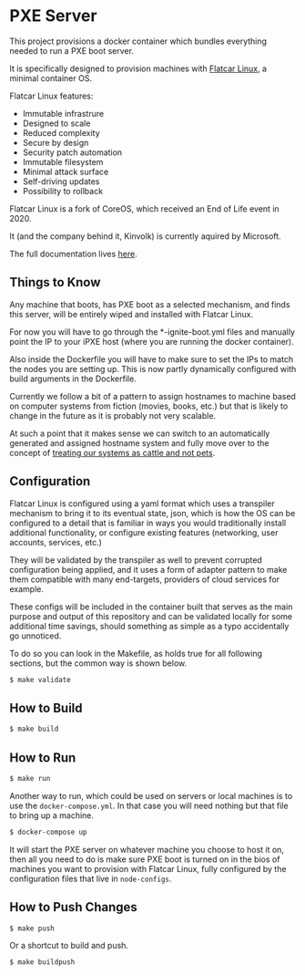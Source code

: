 # PXE Server

This project provisions a docker container which bundles everything needed to run a PXE boot server.

It is specifically designed to provision machines with [Flatcar Linux](https://www.kinvolk.io/flatcar-container-linux/), a minimal container OS.

Flatcar Linux features:

- Immutable infrastrure
- Designed to scale
- Reduced complexity
- Secure by design
- Security patch automation
- Immutable filesystem
- Minimal attack surface
- Self-driving updates
- Possibility to rollback

Flatcar Linux is a fork of CoreOS, which received an End of Life event in 2020.

It (and the company behind it, Kinvolk) is currently aquired by Microsoft.

The full documentation lives [here](https://kinvolk.io/docs/flatcar-container-linux/latest).

## Things to Know

Any machine that boots, has PXE boot as a selected mechanism, and finds this server, will be entirely wiped and installed with Flatcar Linux.

For now you will have to go through the *-ignite-boot.yml files and manually point the IP to your iPXE host (where you are running the docker container).

Also inside the Dockerfile you will have to make sure to set the IPs to match the nodes you are setting up. This is now partly dynamically configured with build arguments in the Dockerfile.

Currently we follow a bit of a pattern to assign hostnames to machine based on computer systems from fiction (movies, books, etc.) but that is likely to change in the future as it is probably not very scalable.

At such a point that it makes sense we can switch to an automatically generated and assigned hostname system and fully move over to the concept of [treating our systems as cattle and not pets](http://cloudscaling.com/blog/cloud-computing/the-history-of-pets-vs-cattle/).

## Configuration

Flatcar Linux is configured using a yaml format which uses a transpiler mechanism to bring it to its eventual state, json, which is how the OS can be configured to a detail that is familiar in ways you would traditionally install additional functionality, or configure existing features (networking, user accounts, services, etc.)

They will be validated by the transpiler as well to prevent corrupted configuration being applied, and it uses a form of adapter pattern to make them compatible with many end-targets, providers of cloud services for example.

These configs will be included in the container built that serves as the main purpose and output of this repository and can be validated locally for some additional time savings, should something as simple as a typo accidentally go unnoticed.

To do so you can look in the Makefile, as holds true for all following sections, but the common way is shown below.

```bash
$ make validate
```

## How to Build

```bash
$ make build
```

## How to Run

```bash
$ make run
```

Another way to run, which could be used on servers or local machines is to use the `docker-compose.yml`. In that case you will need nothing but that file to bring up a machine.

```bash
$ docker-compose up
```

It will start the PXE server on whatever machine you choose to host it on, then all you need to do is make sure PXE boot is turned on in the bios of machines you want to provision with Flatcar Linux, fully configured by the configuration files that live in `node-configs`.

## How to Push Changes

```bash
$ make push
```

Or a shortcut to build and push.

```bash
$ make buildpush
```
